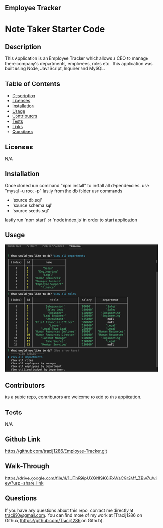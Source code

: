## Employee Tracker
# Note Taker Starter Code

## Description
This Application is an Employee Tracker which allows a CEO to manage there company's departments, employees, roles etc. This application was built using Node, JavaScript, Inquirer and MySQL.

## Table of Contents
  * [Description](#description)
  * [Licenses](#licenses)
  * [Installation](#installation)
  * [Usage](#usage)
  * [Contributors](#contributors)
  * [Tests](#tests)
  * [Links](#links)
  * [Questions](#questions)

## Licenses
N/A

## Installation
Once cloned run command "npm install" to install all dependencies.
use "mysql -u root -p"
lastly from the db folder use commands
* 'source db.sql'
* 'source schema.sql'
* 'source seeds.sql'

lastly run 'npm start' or  'node index.js' in order to start application

## Usage
![alt text](/images/screenshot.png)


## Contributors
its a pubic repo, contributors are welcome to add to this application.

## Tests
N/A

## Github Link
https://github.com/tracij1286/Employee-Tracker.git

## Walk-Through
https://drive.google.com/file/d/1UThR9ipUXGNISK6iFxWaC9r2Mf_ZBw7u/view?usp=share_link



## Questions
If you have any questions about this repo, contact me directly at tracij50@gmail.com. You can find more of my work at [Tracij1286 on Github](https://github.com/Tracij1286 on Github).